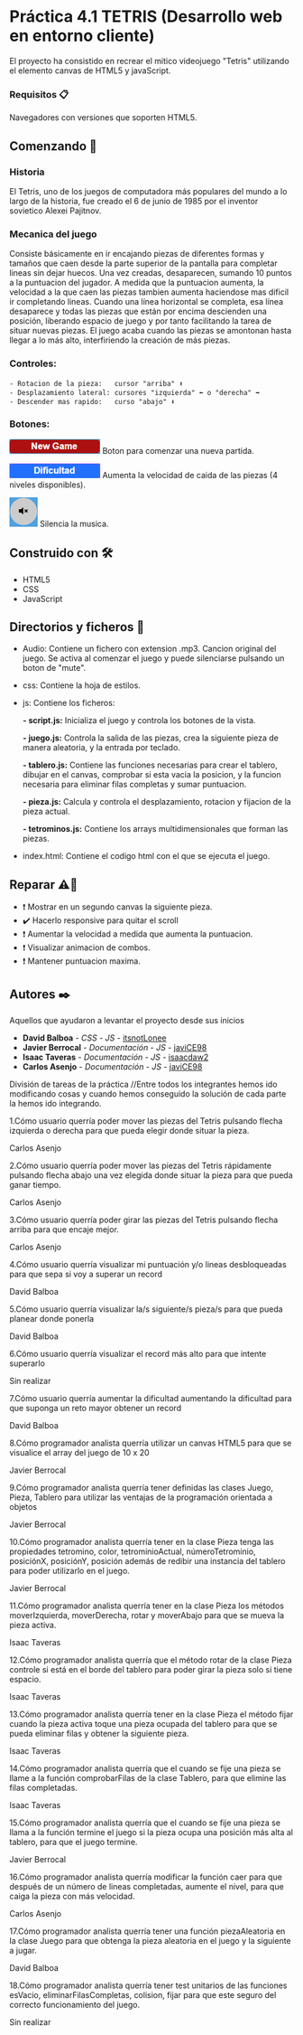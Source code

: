 # Práctica 4.1 TETRIS (Desarrollo web en entorno cliente)

El proyecto ha consistido en recrear el mitico videojuego "Tetris" utilizando el elemento canvas de HTML5 y javaScript.

### Requisitos 📋
Navegadores con versiones que soporten HTML5. 

## Comenzando 🚀

### Historia
El Tetris, uno de los juegos de computadora más populares del mundo a lo largo de la historia, 
fue creado el 6 de junio de 1985 por el inventor sovietico Alexei Pajitnov.
### Mecanica del juego
Consiste básicamente en ir encajando piezas de diferentes formas y tamaños que 
caen desde la parte superior de la pantalla para completar lineas sin dejar huecos. Una vez creadas, 
desaparecen, sumando 10 puntos a la puntuacion del jugador. A medida que la puntuacion aumenta, la 
velocidad a la que caen las piezas tambien aumenta haciendose mas dificil ir completando lineas.
Cuando una línea horizontal se completa, esa línea desaparece y todas las piezas que están por encima
descienden una posición, liberando espacio de juego y por tanto facilitando la tarea de situar nuevas 
piezas. El juego acaba cuando las piezas se amontonan hasta llegar a lo más alto, interfiriendo la 
creación de más piezas.
  
### Controles:
  
    - Rotacion de la pieza:   cursor "arriba" ⬆️ 
    - Desplazamiento lateral: cursores "izquierda" ⬅️ o "derecha" ➡️  
    - Descender mas rapido:   curso "abajo" ⬇️
      
### Botones:
![New Game](https://raw.githubusercontent.com/DWEC-19-20/juegotetris-tetrishead/master/img/newGame.PNG?raw=true) Boton para comenzar una nueva partida. 

![Dificultad](https://github.com/DWEC-19-20/juegotetris-tetrishead/blob/master/img/level.PNG) Aumenta la velocidad de caida de las piezas (4 niveles disponibles).

![Mute](https://github.com/DWEC-19-20/juegotetris-tetrishead/blob/master/img/mute.PNG?raw=true) Silencia la musica.

## Construido con 🛠️
  - HTML5 
  - CSS
  - JavaScript
  
## Directorios y ficheros 📁

  * Audio: Contiene un fichero con extension .mp3. Cancion original del juego. 
           Se activa al comenzar el juego y puede silenciarse pulsando un boton de "mute".
	
  * css: Contiene la hoja de estilos.
		
  * js: Contiene los ficheros:
  
  	**- script.js:** Inicializa el juego y controla los botones de la vista.
      
  	**- juego.js:** Controla la salida de las piezas, crea la siguiente pieza de manera aleatoria, y la entrada por teclado.

  	**- tablero.js:** Contiene las funciones necesarias para crear el tablero, dibujar en el canvas, comprobar si esta vacia la 				posicion, y la funcion necesaria para eliminar filas completas y sumar puntuacion.
          
  	**- pieza.js:** Calcula y controla el desplazamiento, rotacion y fijacion de la pieza actual.
      
  	**- tetrominos.js:** Contiene los arrays multidimensionales que forman las piezas.

  * index.html: Contiene el codigo html con el que se ejecuta el juego.

## Reparar ⚠️🔧

- ❗️ Mostrar en un segundo canvas la siguiente pieza.
- ✔️ Hacerlo responsive para quitar el scroll
- ❗️ Aumentar la velocidad a medida que aumenta la puntuacion.
- ❗️ Visualizar animacion de combos.
- ❗️ Mantener puntuacion maxima.

  
## Autores ✒️

Aquellos que ayudaron a levantar el proyecto desde sus inicios

* **David Balboa** - *CSS* - *JS* - [itsnotLonee](https://github.com/itsnotLonee)
* **Javier Berrocal** - *Documentación* - *JS* - [javiCE98](https://github.com/javiCE98)
* **Isaac Taveras** - *Documentación* - *JS* - [isaacdaw2](https://github.com/isaacdaw2)
* **Carlos Asenjo** - *Documentación* - *JS* - [javiCE98](https://github.com/CarlosAsenjo)



División de tareas de la práctica
//Entre todos los integrantes hemos ido modificando cosas y cuando hemos conseguido la solución de cada parte la hemos ido integrando.


1.Cómo usuario querría poder mover las piezas del Tetris pulsando flecha izquierda o derecha para que pueda elegir donde situar la pieza.

Carlos Asenjo

2.Cómo usuario querría poder mover las piezas del Tetris rápidamente pulsando flecha abajo una vez elegida donde situar la pieza para que pueda ganar tiempo.

Carlos Asenjo

3.Cómo usuario querría poder girar las piezas del Tetris pulsando flecha arriba para que encaje mejor.

Carlos Asenjo

4.Cómo usuario querría visualizar mi puntuación y/o lineas desbloqueadas para que sepa si voy a superar un record

David Balboa

5.Cómo usuario querría visualizar la/s siguiente/s pieza/s para que pueda planear donde ponerla

David Balboa

6.Cómo usuario querría visualizar el record más alto para que intente superarlo

Sin realizar

7.Cómo usuario querría aumentar la dificultad aumentando la dificultad para que suponga un reto mayor obtener un record

David Balboa

8.Cómo programador analista querría utilizar un canvas HTML5 para que se visualice el array del juego de 10 x 20

Javier Berrocal

9.Cómo programador analista querría tener definidas las clases Juego, Pieza, Tablero para utilizar las ventajas de la programación orientada a objetos

Javier Berrocal

10.Cómo programador analista querría tener en la clase Pieza tenga las propiedades tetromino, color, tetrominioActual, númeroTetrominio, posiciónX, posiciónY, posición además de redibir una instancia del tablero para poder utilizarlo en el juego.

Javier Berrocal

11.Cómo programador analista querría tener en la clase Pieza los métodos moverIzquierda, moverDerecha, rotar y moverAbajo para que se mueva la pieza activa.

Isaac Taveras

12.Cómo programador analista querría que el método rotar de la clase Pieza controle si está en el borde del tablero para poder girar la pieza solo si tiene espacio.

Isaac Taveras

13.Cómo programador analista querría tener en la clase Pieza el método fijar cuando la pieza activa toque una pieza ocupada del tablero para que se pueda eliminar filas y obtener la siguiente pieza.

Isaac Taveras

14.Cómo programador analista querría que el cuando se fije una pieza se llame a la función comprobarFilas de la clase Tablero, para que elimine las filas completadas.

Isaac Taveras

15.Cómo programador analista querría que el cuando se fije una pieza se llama a la función termine el juego si la pieza ocupa una posición más alta al tablero, para que el juego termine.

Javier Berrocal

16.Cómo programador analista querría modificar la función caer para que después de un número de lineas completadas, aumente el nivel, para que caiga la pieza con más velocidad.

Carlos Asenjo

17.Cómo programador analista querría tener una función piezaAleatoria en la clase Juego para que obtenga la pieza aleatoria en el juego y la siguiente a jugar.

David Balboa

18.Cómo programador analista querría tener test unitarios de las funciones esVacio, eliminarFilasCompletas, colision, fijar para que este seguro del correcto funcionamiento del juego.

Sin realizar
